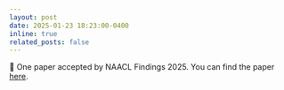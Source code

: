 ```yaml
---
layout: post
date: 2025-01-23 18:23:00-0400
inline: true
related_posts: false
---
```


:star2: One paper accepted by NAACL Findings 2025. You can find the paper [here](https://arxiv.org/pdf/2410.14059).
